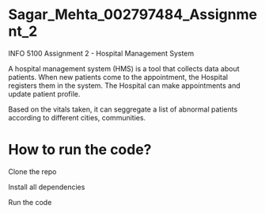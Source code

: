 # Sagar_Mehta_002797484_Assignment_2

INFO 5100 Assignment 2 - Hospital Management System


A hospital management system (HMS) is a tool that collects data about patients.
When new patients come to the appointment, the Hospital registers them in the system. 
The Hospital can make appointments and update patient profile.

Based on the vitals taken, it can seggregate a list of abnormal patients according to different cities, communities.

# How to run the code?
  Clone the repo
  
  Install all dependencies
  
  Run the code

